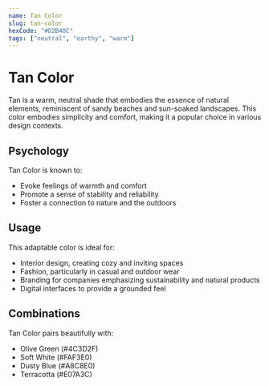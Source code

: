 ```yaml
---
name: Tan Color
slug: tan-color
hexCode: "#D2B48C"
tags: ["neutral", "earthy", "warm"]
---
```


# Tan Color

Tan is a warm, neutral shade that embodies the essence of natural elements, reminiscent of sandy beaches and sun-soaked landscapes. This color embodies simplicity and comfort, making it a popular choice in various design contexts.

## Psychology

Tan Color is known to:
- Evoke feelings of warmth and comfort
- Promote a sense of stability and reliability
- Foster a connection to nature and the outdoors

## Usage

This adaptable color is ideal for:
- Interior design, creating cozy and inviting spaces
- Fashion, particularly in casual and outdoor wear
- Branding for companies emphasizing sustainability and natural products
- Digital interfaces to provide a grounded feel

## Combinations

Tan Color pairs beautifully with:
- Olive Green (#4C3D2F)
- Soft White (#FAF3E0)
- Dusty Blue (#A8C8E0)
- Terracotta (#E07A3C)